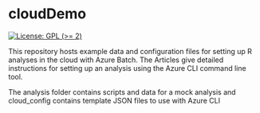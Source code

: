 
<!-- README.md is generated from README.Rmd. Please edit that file -->

# cloudDemo

<!-- badges: start -->

[![License: GPL (\>=
2)](https://img.shields.io/badge/License-GPL%20%28%3E%3D%202%29-blue.svg)](https://choosealicense.com/licenses/gpl-2.0/)
<!-- badges: end -->

This repository hosts example data and configuration files for setting
up R analyses in the cloud with Azure Batch. The Articles give detailed
instructions for setting up an analysis using the Azure CLI command line
tool.

The analysis folder contains scripts and data for a mock analysis and
cloud_config contains template JSON files to use with Azure CLI
